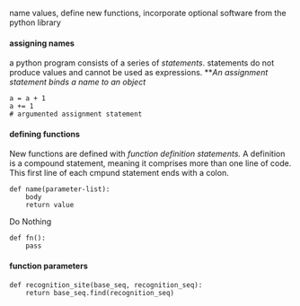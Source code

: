 name values, define new functions, incorporate optional software from the python library

#### assigning names
a python program consists of a series of *statements*. statements do not produce values and cannot be used as expressions. ***An assignment statement binds a name to an object*
```
a = a + 1
a += 1
# argumented assignment statement
```

#### defining functions
New functions are defined with *function definition statements.* A definition is a compound statement, meaning it comprises more than one line of code. This first line of each cmpund statement ends with a colon.
```
def name(parameter-list):
    body
    return value
```
Do Nothing
```
def fn():
    pass
```

#### function parameters
```
def recognition_site(base_seq, recognition_seq):
    return base_seq.find(recognition_seq)
```


